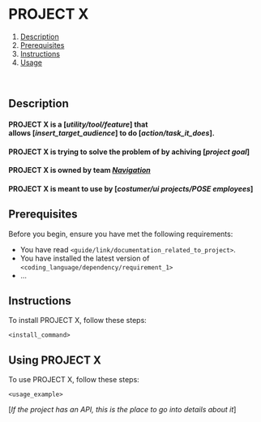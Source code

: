 # PROJECT X

1. [ Description ](#desc)
2. [ Prerequisites ](#prer)
2. [ Instructions ](#inst)
2. [ Usage ](#use)
<br />

<a name="desc"></a>
## Description

#### PROJECT X is a [_utility/tool/feature_] that allows [_insert_target_audience_] to do [_action/task_it_does_].
#### PROJECT X is trying to solve the problem of <problem> by achiving [_project goal_]
#### PROJECT X is owned by team [_Navigation_](https://github.com/orgs/collibra/teams/regulation-and-user-experience/repositories)
#### PROJECT X is meant to use by [_costumer/ui projects/POSE employees_]

  
<a name="prer"></a>
## Prerequisites 
Before you begin, ensure you have met the following requirements:
<!--- These are just example requirements. Add, duplicate or remove as required --->
* You have read `<guide/link/documentation_related_to_project>`.
* You have installed the latest version of `<coding_language/dependency/requirement_1>`
* ...

<a name="inst"></a>
## Instructions
To install PROJECT X, follow these steps:

```
<install_command>
```

<a name="use"></a>
## Using PROJECT X
To use PROJECT X, follow these steps:
```
<usage_example>
```
[_If the project has an API, this is the place to go into details about it_]
